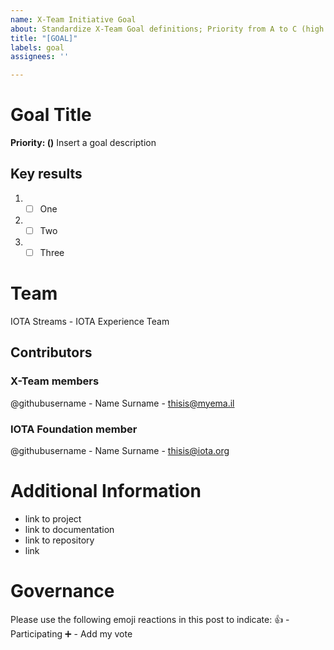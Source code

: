 ```yaml
---
name: X-Team Initiative Goal
about: Standardize X-Team Goal definitions; Priority from A to C (high to low)
title: "[GOAL]"
labels: goal
assignees: ''

---
```


# Goal Title
**Priority: ()**
Insert a goal description

## Key results
1. - [ ] One
1. - [ ] Two
1. - [ ] Three

# Team
IOTA Streams - IOTA Experience Team

## Contributors
### X-Team members
@githubusername - Name Surname - thisis@myema.il 

### IOTA Foundation member
@githubusername - Name Surname - thisis@iota.org

# Additional Information
* link to project
* link to documentation
* link to repository
* link

# Governance
Please use the following emoji reactions in this post to indicate:
:+1: - Participating
:heavy_plus_sign: - Add my vote
